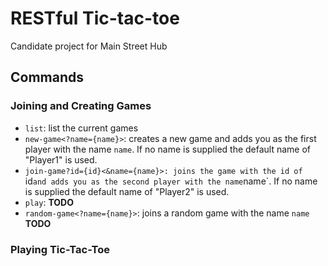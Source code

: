 # RESTful Tic-tac-toe
Candidate project for Main Street Hub

## Commands
### Joining and Creating Games
- `list`: list the current games
- `new-game<?name={name}>`: creates a new game and adds you as the first player
   with the name `name`. If no name is supplied the default name of "Player1"
    is used.
- `join-game?id={id}<&name={name}>: joins the game with the id of `id` and adds
   you as the second player with the name `name`. If no name is supplied the 
   default name of "Player2" is used.
- `play`: **TODO**
- `random-game<?name={name}>`: joins a random game with the name `name` **TODO**

### Playing Tic-Tac-Toe

